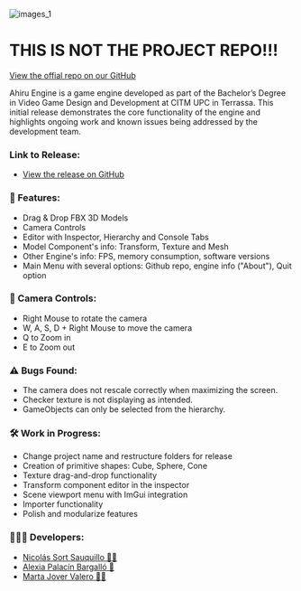 ![images_1](https://github.com/user-attachments/assets/8b903abf-f412-4276-8d60-507cae78976c)

# THIS IS NOT THE PROJECT REPO!!!
[View the offial repo on our GitHub](https://github.com/kuroi-ahiru/ahiru-engine/)

Ahiru Engine is a game engine developed as part of the Bachelor’s Degree in Video Game Design and Development at CITM UPC in Terrassa. This initial release demonstrates the core functionality of the engine and highlights ongoing work and known issues being addressed by the development team.

### Link to Release:
- [View the release on GitHub](https://github.com/kuroi-ahiru/ahiru-engine/releases/tag/alpha)

### 🦆 Features:
- Drag & Drop FBX 3D Models
- Camera Controls
- Editor with Inspector, Hierarchy and Console Tabs
- Model Component's info: Transform, Texture and Mesh
- Other Engine's info: FPS, memory consumption, software versions
- Main Menu with several options: Github repo, engine info ("About"), Quit option

### 📸 Camera Controls:
- Right Mouse to rotate the camera
- W, A, S, D + Right Mouse to move the camera
- Q to Zoom in
- E to Zoom out

### ⚠ Bugs Found:
- The camera does not rescale correctly when maximizing the screen.
- Checker texture is not displaying as intended.
- GameObjects can only be selected from the hierarchy.

### 🛠 Work in Progress:
- Change project name and restructure folders for release
- Creation of primitive shapes: Cube, Sphere, Cone
- Texture drag-and-drop functionality
- Transform component editor in the inspector
- Scene viewport menu with ImGui integration
- Importer functionality
- Polish and modularize features

### 👩‍👩‍👦 Developers:
- [Nicolás Sort Sauquillo 🍆💦](https://github.com/nsortsauquillo)
- [Alexia Palacín Bargalló 🚬](https://github.com/Apb8)
- [Marta Jover Valero 🐱‍🐉](https://github.com/MartaGnarta)

